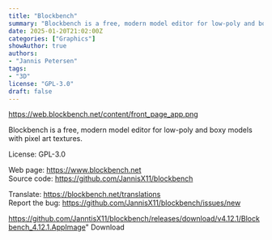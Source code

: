 ```yaml
---
title: "Blockbench"
summary: "Blockbench is a free, modern model editor for low-poly and boxy models with pixel art textures"
date: 2025-01-20T21:02:00Z
categories: ["Graphics"]
showAuthor: true
authors:
- "Jannis Petersen"
tags: 
- "3D"
license: "GPL-3.0"
draft: false
---
```


https://web.blockbench.net/content/front_page_app.png

Blockbench is a free, modern model editor for low-poly and boxy models with pixel art textures.

License: GPL-3.0

Web page: <https://www.blockbench.net>  
Source code: <https://github.com/JannisX11/blockbench>

Translate: <https://blockbench.net/translations>  
Report the bug: <https://github.com/JannisX11/blockbench/issues/new>  

https://github.com/JanntisX11/blockbench/releases/download/v4.12.1/Blockbench_4.12.1.AppImage" 
Download

